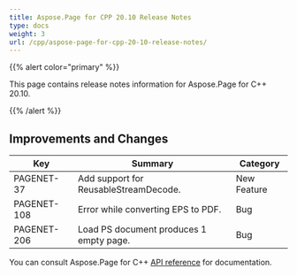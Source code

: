 ```yaml
---
title: Aspose.Page for CPP 20.10 Release Notes
type: docs
weight: 3
url: /cpp/aspose-page-for-cpp-20-10-release-notes/
---
```


{{% alert color="primary" %}}

This page contains release notes information for Aspose.Page for C++ 20.10.

{{% /alert %}}
## **Improvements and Changes**
|Key|Summary|Category|
---|---|---|
|PAGENET-37 |Add support for ReusableStreamDecode.|New Feature|
|PAGENET-108|Error while converting EPS to PDF.|Bug|
|PAGENET-206|Load PS document produces 1 empty page.|Bug|


You can consult Aspose.Page for C++ [API reference](https://reference.aspose.com/page/cpp/) for documentation.
